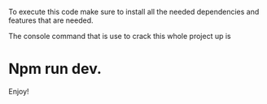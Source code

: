 To execute this code make sure to install all the needed dependencies and features that are needed.

The console command that is use to crack this whole project up is 

# Npm run dev.


Enjoy!
